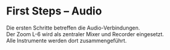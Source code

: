 # First Steps – Audio

Die ersten Schritte betreffen die Audio-Verbindungen.  
Der Zoom L-6 wird als zentraler Mixer und Recorder eingesetzt.  
Alle Instrumente werden dort zusammengeführt.